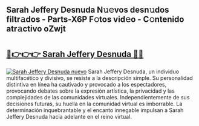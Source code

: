 ## Sarah Jeffery Desnuda N𝚞𝚎vos desn𝚞dos filtr𝚊dos - Parts-X6P F𝚘tos vid𝚎o - C𝚘ntenido atr𝚊ctivo oZwjt

# <h2><a href="http://mbcfj9h.tromn.icu/?c=Sarah+Jeffery+Desnuda">🔗👉👉👉 Sarah Jeffery Desnuda 🔗🔗</a></h2>

[![Sarah Jeffery Desnuda nuevo](https://i.imgur.com/pEAQMta.gif)](http://mbcfj9h.tromn.icu/?c=Sarah+Jeffery+Desnuda)
Sarah Jeffery Desnuda, un individuo multifacético y divisivo, se resiste a la descripción simple. Su personalidad distintiva en línea ha cautivado y provocado a los espectadores, provocando debates sobre la expresión artística, la privacidad y las complejidades de las comunidades virtuales. Independientemente de sus decisiones futuras, su huella en la comunidad virtual es imborrable. La determinación inquebrantable y el encanto innegable impulsan a Sarah Jeffery Desnuda hacia adelante en el reino virtual.
